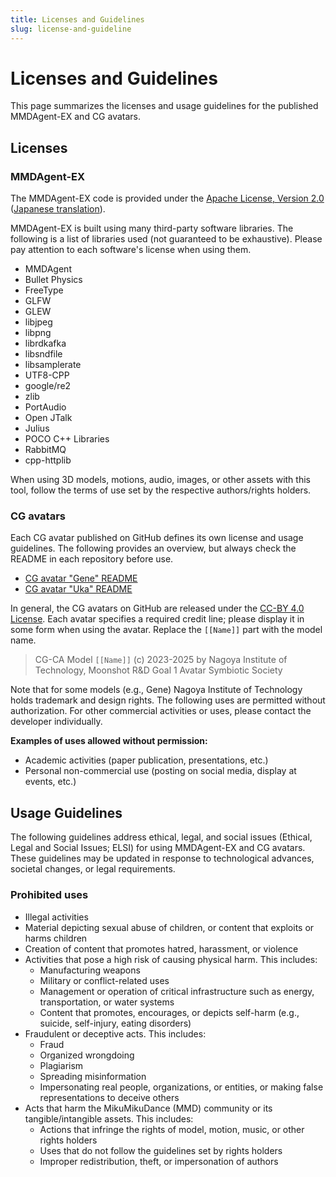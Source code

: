 ```yaml
---
title: Licenses and Guidelines
slug: license-and-guideline
---
```

# Licenses and Guidelines

This page summarizes the licenses and usage guidelines for the published MMDAgent-EX and CG avatars.

## Licenses

### MMDAgent-EX

The MMDAgent-EX code is provided under the [Apache License, Version 2.0](http://www.apache.org/licenses/LICENSE-2.0) ([Japanese translation](https://licenses.opensource.jp/Apache-2.0/Apache-2.0.html)).

MMDAgent-EX is built using many third-party software libraries. The following is a list of libraries used (not guaranteed to be exhaustive). Please pay attention to each software's license when using them.

- MMDAgent
- Bullet Physics
- FreeType
- GLFW
- GLEW
- libjpeg
- libpng
- librdkafka
- libsndfile
- libsamplerate
- UTF8-CPP
- google/re2
- zlib
- PortAudio
- Open JTalk
- Julius
- POCO C++ Libraries
- RabbitMQ
- cpp-httplib

When using 3D models, motions, audio, images, or other assets with this tool, follow the terms of use set by the respective authors/rights holders.

### CG avatars

Each CG avatar published on GitHub defines its own license and usage guidelines. The following provides an overview, but always check the README in each repository before use.

- [CG avatar "Gene" README](https://github.com/mmdagent-ex/gene/blob/main/README.md)
- [CG avatar "Uka" README](https://github.com/mmdagent-ex/uka/blob/main/README.md)

In general, the CG avatars on GitHub are released under the [CC-BY 4.0 License](https://creativecommons.org/licenses/by/4.0/deed.ja). Each avatar specifies a required credit line; please display it in some form when using the avatar. Replace the `[[Name]]` part with the model name.

> CG-CA Model `[[Name]]` (c) 2023-2025 by Nagoya Institute of Technology, Moonshot R&D Goal 1 Avatar Symbiotic Society

Note that for some models (e.g., Gene) Nagoya Institute of Technology holds trademark and design rights. The following uses are permitted without authorization. For other commercial activities or uses, please contact the developer individually.

**Examples of uses allowed without permission:**

- Academic activities (paper publication, presentations, etc.)
- Personal non-commercial use (posting on social media, display at events, etc.)

## Usage Guidelines

The following guidelines address ethical, legal, and social issues (Ethical, Legal and Social Issues; ELSI) for using MMDAgent-EX and CG avatars. These guidelines may be updated in response to technological advances, societal changes, or legal requirements.

### Prohibited uses

- Illegal activities
- Material depicting sexual abuse of children, or content that exploits or harms children
- Creation of content that promotes hatred, harassment, or violence
- Activities that pose a high risk of causing physical harm. This includes:
  - Manufacturing weapons
  - Military or conflict-related uses
  - Management or operation of critical infrastructure such as energy, transportation, or water systems
  - Content that promotes, encourages, or depicts self-harm (e.g., suicide, self-injury, eating disorders)
- Fraudulent or deceptive acts. This includes:
  - Fraud
  - Organized wrongdoing
  - Plagiarism
  - Spreading misinformation
  - Impersonating real people, organizations, or entities, or making false representations to deceive others
- Acts that harm the MikuMikuDance (MMD) community or its tangible/intangible assets. This includes:
  - Actions that infringe the rights of model, motion, music, or other rights holders
  - Uses that do not follow the guidelines set by rights holders
  - Improper redistribution, theft, or impersonation of authors

